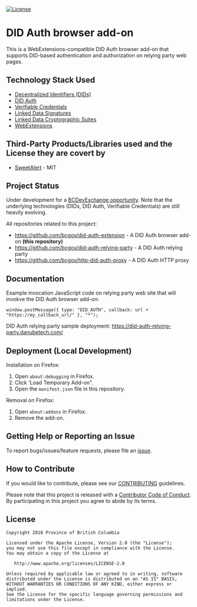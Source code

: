 
[![License](https://img.shields.io/badge/License-Apache%202.0-blue.svg)](LICENSE)


# DID Auth browser add-on

This is a WebExtensions-compatible DID Auth browser add-on that supports DID-based authentication and authorization on relying party web pages.

## Technology Stack Used

 * [Decentralized Identifiers (DIDs)](https://w3c-ccg.github.io/did-spec/)
 * [DID Auth](https://github.com/WebOfTrustInfo/rebooting-the-web-of-trust-spring2018/blob/master/draft-documents/did_auth_draft.md)
 * [Verifiable Credentials](https://w3c.github.io/vc-data-model/)
 * [Linked Data Signatures](https://w3c-dvcg.github.io/ld-signatures/)
 * [Linked Data Cryptographic Suites](https://w3c-ccg.github.io/ld-cryptosuite-registry/)
 * [WebExtensions](https://developer.mozilla.org/en-US/Add-ons/WebExtensions/)

## Third-Party Products/Libraries used and the License they are covert by

 * [SweetAlert](https://sweetalert.js.org/) - MIT

## Project Status

Under development for a [BCDevExchange opportunity](https://bcdevexchange.org/opportunities/opp-initial-reference-implementation-of-decentralized-authentication--did-auth--and-authorization-mechanisms). Note that the underlying technologies (DIDs, DID Auth, Verifiable Credentials) are still heavily evolving.

All repositories related to this project:

 * https://github.com/bcgov/did-auth-extension - A DID Auth browser add-on **(this repository)**
 * https://github.com/bcgov/did-auth-relying-party - A DID Auth relying party
 * https://github.com/bcgov/http-did-auth-proxy - A DID Auth HTTP proxy

## Documentation

Example invocation JavaScript code on relying party web site that will invokve the DID Auth browser add-on:

	window.postMessage({ type: "DID_AUTH", callback: url + "https://my_callback_url/" }, "*");

DID Auth relying party sample deployment: https://did-auth-relying-party.danubetech.com/

## Deployment (Local Development)

Installation on Firefox:

 1. Open `about:debugging` in Firefox.
 1. Click 'Load Temporary Add-on".
 1. Open the `manifest.json` file in this repository.

Removal on Firefox:

 1. Open `about:addons` in Firefox.
 1. Remove the add-on.

## Getting Help or Reporting an Issue

To report bugs/issues/feature requests, please file an [issue](../../issues).

## How to Contribute

If you would like to contribute, please see our [CONTRIBUTING](./CONTRIBUTING.md) guidelines.

Please note that this project is released with a [Contributor Code of Conduct](./CODE_OF_CONDUCT.md). 
By participating in this project you agree to abide by its terms.

## License

    Copyright 2018 Province of British Columbia

    Licensed under the Apache License, Version 2.0 (the "License");
    you may not use this file except in compliance with the License.
    You may obtain a copy of the License at

       http://www.apache.org/licenses/LICENSE-2.0

    Unless required by applicable law or agreed to in writing, software
    distributed under the License is distributed on an "AS IS" BASIS,
    WITHOUT WARRANTIES OR CONDITIONS OF ANY KIND, either express or implied.
    See the License for the specific language governing permissions and
    limitations under the License.

